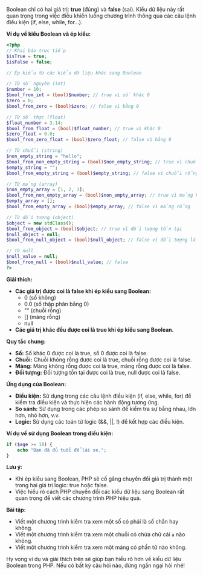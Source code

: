 Boolean chỉ có hai giá trị: **true** (đúng) và **false** (sai). Kiểu dữ liệu này rất quan trọng trong việc điều khiển luồng chương trình thông qua các câu lệnh điều kiện (if, else, while, for...).

**Ví dụ về kiểu Boolean và ép kiểu:**

```php
<?php
// Khai báo trực tiếp
$isTrue = true;
$isFalse = false;

// Ép kiểu từ các kiểu dữ liệu khác sang Boolean

// Từ số nguyên (int)
$number = 10;
$bool_from_int = (bool)$number; // true vì số khác 0
$zero = 0;
$bool_from_zero = (bool)$zero; // false vì bằng 0

// Từ số thực (float)
$float_number = 3.14;
$bool_from_float = (bool)$float_number; // true vì khác 0
$zero_float = 0.0;
$bool_from_zero_float = (bool)$zero_float; // false vì bằng 0

// Từ chuỗi (string)
$non_empty_string = "hello";
$bool_from_non_empty_string = (bool)$non_empty_string; // true vì chuỗi không rỗng
$empty_string = "";
$bool_from_empty_string = (bool)$empty_string; // false vì chuỗi rỗng

// Từ mảng (array)
$non_empty_array = [1, 2, 3];
$bool_from_non_empty_array = (bool)$non_empty_array; // true vì mảng không rỗng
$empty_array = [];
$bool_from_empty_array = (bool)$empty_array; // false vì mảng rỗng

// Từ đối tượng (object)
$object = new stdClass();
$bool_from_object = (bool)$object; // true vì đối tượng tồn tại
$null_object = null;
$bool_from_null_object = (bool)$null_object; // false vì đối tượng là null

// Từ null
$null_value = null;
$bool_from_null = (bool)$null_value; // false
?>
```

**Giải thích:**

- **Các giá trị được coi là false khi ép kiểu sang Boolean:**
  - 0 (số không)
  - 0.0 (số thập phân bằng 0)
  - "" (chuỗi rỗng)
  - [] (mảng rỗng)
  - null
- **Các giá trị khác đều được coi là true khi ép kiểu sang Boolean.**

**Quy tắc chung:**

- **Số:** Số khác 0 được coi là true, số 0 được coi là false.
- **Chuỗi:** Chuỗi không rỗng được coi là true, chuỗi rỗng được coi là false.
- **Mảng:** Mảng không rỗng được coi là true, mảng rỗng được coi là false.
- **Đối tượng:** Đối tượng tồn tại được coi là true, null được coi là false.

**Ứng dụng của Boolean:**

- **Điều kiện:** Sử dụng trong các câu lệnh điều kiện (if, else, while, for) để kiểm tra điều kiện và thực hiện các hành động tương ứng.
- **So sánh:** Sử dụng trong các phép so sánh để kiểm tra sự bằng nhau, lớn hơn, nhỏ hơn, v.v.
- **Logic:** Sử dụng các toán tử logic (&&, ||, !) để kết hợp các điều kiện.

**Ví dụ về sử dụng Boolean trong điều kiện:**

```php
if ($age >= 18) {
    echo "Bạn đã đủ tuổi để lái xe.";
}
```

**Lưu ý:**

- Khi ép kiểu sang Boolean, PHP sẽ cố gắng chuyển đổi giá trị thành một trong hai giá trị logic: true hoặc false.
- Việc hiểu rõ cách PHP chuyển đổi các kiểu dữ liệu sang Boolean rất quan trọng để viết các chương trình PHP hiệu quả.

**Bài tập:**

- Viết một chương trình kiểm tra xem một số có phải là số chẵn hay không.
- Viết một chương trình kiểm tra xem một chuỗi có chứa chữ cái `a` nào không.
- Viết một chương trình kiểm tra xem một mảng có phần tử nào không.

Hy vọng ví dụ và giải thích trên sẽ giúp bạn hiểu rõ hơn về kiểu dữ liệu Boolean trong PHP. Nếu có bất kỳ câu hỏi nào, đừng ngần ngại hỏi nhé!
